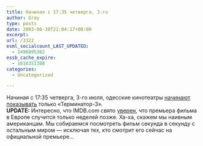 ```yaml
---
title: Начиная с 17:35 четверга, 3-го
author: Gray
type: posts
date: 2003-06-30T21:04:17+00:00
excerpt:
url: /3322
esml_socialcount_LAST_UPDATED:
  - 1496895362
essb_cache_expire:
  - 1616351308
categories:
  - Uncategorized

---
```








Начиная с 17:35 четверга, 3-го июля, одесские кинотеатры <a href="http://kinoodessa.com/scheduler/week/terminator3/all.html" target="_blank">начинают показывать</a> только &#171;Терминатор-3&#187;.  
**UPDATE:** Интересно, что IMDB.com свято <a href="http://us.imdb.com/ReleaseDates?0181852" target="_blank">уверен</a>, что премьера фильма в Европе случится только неделей позже. Ха-ха, скажем мы наивным американцам. Мы собираемся посмотреть фильм секунда в секунду с остальным миром &#8212; исключая тех, кто смотрит его сейчас на официальной премьере&#8230;